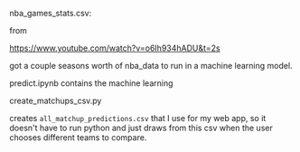 nba_games_stats.csv:

from 


https://www.youtube.com/watch?v=o6Ih934hADU&t=2s

got a couple seasons worth of nba_data to run in a machine learning model.

predict.ipynb contains the machine learning



create_matchups_csv.py

creates `all_matchup_predictions.csv` that I use for my web app, so it doesn't have to run python and just draws from this csv when the user chooses different teams to compare. 



